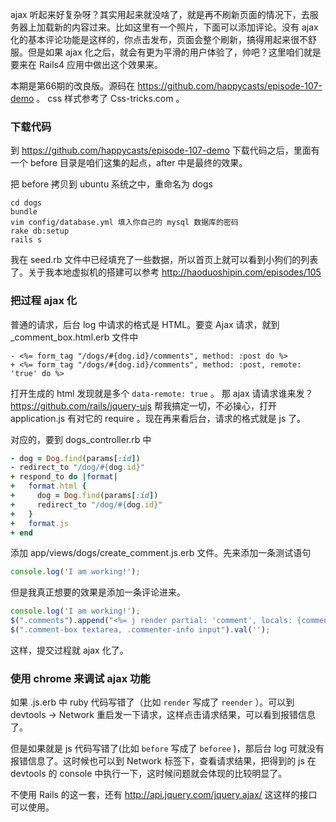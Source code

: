 <!-- css-tricks 样式的评论，评论一张小狗图片 -->
ajax 听起来好复杂呀？其实用起来就没啥了，就是再不刷新页面的情况下，去服务器上加载新的内容过来。比如这里有一个照片，下面可以添加评论。没有 ajax 化的基本评论功能是这样的，你点击发布，页面会整个刷新，搞得用起来很不舒服。但是如果 ajax 化之后，就会有更为平滑的用户体验了，帅吧？这里咱们就是要来在 Rails4 应用中做出这个效果来。

本期是第66期的改良版。源码在 <https://github.com/happycasts/episode-107-demo> 。 css 样式参考了 Css-tricks.com 。


### 下载代码
到 <https://github.com/happycasts/episode-107-demo> 下载代码之后，里面有一个 before 目录是咱们这集的起点，after 中是最终的效果。

把 before 拷贝到 ubuntu 系统之中，重命名为 dogs

    cd dogs
    bundle
    vim config/database.yml 填入你自己的 mysql 数据库的密码
    rake db:setup
    rails s

我在 seed.rb 文件中已经填充了一些数据，所以首页上就可以看到小狗们的列表了。关于我本地虚拟机的搭建可以参考 <http://haoduoshipin.com/episodes/105>

### 把过程 ajax 化
普通的请求，后台 log 中请求的格式是 HTML。要变 Ajax 请求，就到 _comment_box.html.erb 文件中

```erb
- <%= form_tag "/dogs/#{dog.id}/comments", method: :post do %>
+ <%= form_tag "/dogs/#{dog.id}/comments", method: :post, remote: 'true' do %>
```

打开生成的 html 发现就是多个 `data-remote: true` 。 那 ajax 请请求谁来发？ <https://github.com/rails/jquery-ujs> 帮我搞定一切，不必操心，打开 application.js 有对它的 require 。现在再来看后台，请求的格式就是 js 了。

对应的，要到 dogs_controller.rb 中

```ruby
- dog = Dog.find(params[:id])
- redirect_to "/dog/#{dog.id}"
+ respond_to do |format|
+   format.html {
+     dog = Dog.find(params[:id])
+     redirect_to "/dog/#{dog.id}"
+   }
+   format.js
+ end
```

添加 app/views/dogs/create_comment.js.erb 文件。先来添加一条测试语句

```js
console.log('I am working!');
```

但是我真正想要的效果是添加一条评论进来。

```js
console.log('I am working!');
$(".comments").append("<%= j render partial: 'comment', locals: {comment: @comment} %>");
$(".comment-box textarea, .commenter-info input").val('');
```

这样，提交过程就 ajax 化了。

### 使用 chrome 来调试 ajax 功能
如果 .js.erb 中 ruby 代码写错了（比如 `render` 写成了 `reender` ）。可以到 devtools -> Network 重启发一下请求，这样点击请求结果，可以看到报错信息了。

但是如果就是 js 代码写错了(比如 `before` 写成了 `beforee` )，那后台 log 可就没有报错信息了。这时候也可以到 Network 标签下，查看请求结果，把得到的 js 在 devtools 的 console 中执行一下，这时候问题就会体现的比较明显了。

不使用 Rails 的这一套，还有 http://api.jquery.com/jquery.ajax/ 这这样的接口可以使用。
